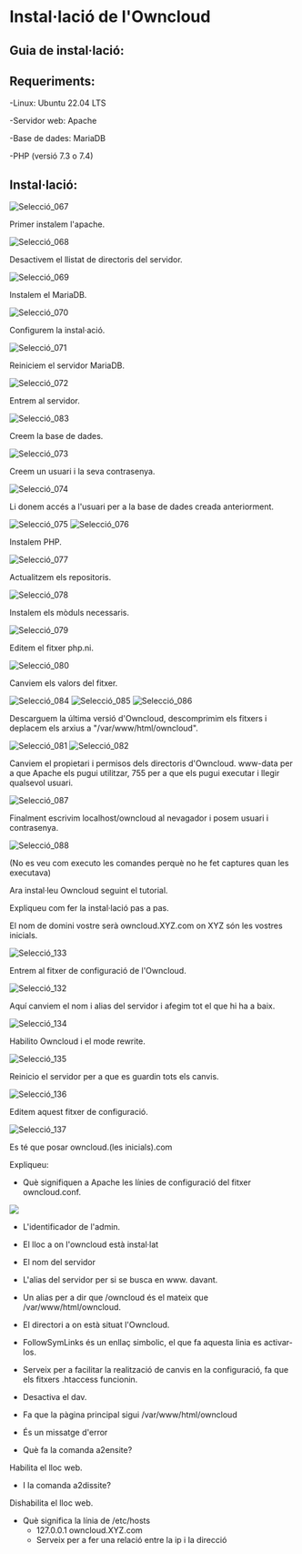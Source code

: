 # Instal·lació de l'Owncloud
## Guia de instal·lació:
## Requeriments:
-Linux: Ubuntu 22.04 LTS

-Servidor web: Apache

-Base de dades: MariaDB

-PHP (versió 7.3 o 7.4)

## Instal·lació:

![Selecció_067](https://user-images.githubusercontent.com/114162327/193092486-3b7aa5b8-735c-4afa-b0e8-9904a4b0b74a.png)

Primer instalem l'apache.

![Selecció_068](https://user-images.githubusercontent.com/114162327/193092595-e13864b5-ce03-42c2-8f5c-b7b50b4a5678.png)

Desactivem el llistat de directoris del servidor.

![Selecció_069](https://user-images.githubusercontent.com/114162327/193092760-799815e1-ead0-4771-869a-1cebf74e68b9.png)

Instalem el MariaDB.

![Selecció_070](https://user-images.githubusercontent.com/114162327/193092849-b1903eff-47c0-4020-9bd9-1e4a4aa10ec7.png)

Configurem la instal·ació.

![Selecció_071](https://user-images.githubusercontent.com/114162327/193095580-59385ecf-ba85-4e1b-b70a-ba452498e16c.png)

Reiniciem el servidor MariaDB.

![Selecció_072](https://user-images.githubusercontent.com/114162327/193095985-ade702c2-ee12-473b-83b2-537aa9ab6023.png)

Entrem al servidor.

![Selecció_083](https://user-images.githubusercontent.com/114162327/193096933-8ab075fd-ab2a-4287-9902-fbc23e23651b.png)

Creem la base de dades.

![Selecció_073](https://user-images.githubusercontent.com/114162327/193096185-d4e79df6-600b-4e1a-904f-8a33b317d4f2.png)

Creem un usuari i la seva contrasenya.

![Selecció_074](https://user-images.githubusercontent.com/114162327/193097755-d9253679-0761-46fe-9909-683cf75b30c3.png)

Li donem accés a l'usuari per a la base de dades creada anteriorment.

![Selecció_075](https://user-images.githubusercontent.com/114162327/193098407-e9dd7408-cc89-4d89-ae42-43097d75a509.png)
![Selecció_076](https://user-images.githubusercontent.com/114162327/193098438-68bf165c-c39c-4c00-a62e-01d210cddda8.png)

Instalem PHP.

![Selecció_077](https://user-images.githubusercontent.com/114162327/193098849-764bbaa2-6a56-4819-8bcf-1c6439cb64c2.png)

Actualitzem els repositoris.

![Selecció_078](https://user-images.githubusercontent.com/114162327/193099018-15f6a0cd-f2f0-4e97-b9c6-fdaa6c46a2a0.png)

Instalem els mòduls necessaris.

![Selecció_079](https://user-images.githubusercontent.com/114162327/193099308-64b91c9c-00d1-4132-a37d-cf17aecf66a3.png)

Editem el fitxer php.ni.

![Selecció_080](https://user-images.githubusercontent.com/114162327/193099557-caccf031-ee04-421b-89d3-e97c21980418.png)

Canviem els valors del fitxer.

![Selecció_084](https://user-images.githubusercontent.com/114162327/193101556-ef13b44c-8474-41d3-891c-47615c3357ca.png)
![Selecció_085](https://user-images.githubusercontent.com/114162327/193101653-8d9a182f-3d25-4c8d-b2f3-91007fa4e459.png)
![Selecció_086](https://user-images.githubusercontent.com/114162327/193101690-0387e087-a01c-421f-a49e-30df4e0e3674.png)

Descarguem la última versió d'Owncloud, descomprimim els fitxers i deplacem els arxius a "/var/www/html/owncloud".

![Selecció_081](https://user-images.githubusercontent.com/114162327/193103327-6adfe8d4-b2fe-4b36-b9a8-a0a9700b4275.png)
![Selecció_082](https://user-images.githubusercontent.com/114162327/193103348-b9fd402c-80bd-446a-89ea-fc7f1afde21e.png)

Canviem el propietari i permisos dels directoris d'Owncloud. www-data per a que Apache els pugui utilitzar, 755 per a que els pugui executar i llegir qualsevol usuari.

![Selecció_087](https://user-images.githubusercontent.com/114162327/193104637-564984ef-ceea-4997-ac55-159d42d68843.png)

Finalment escrivim localhost/owncloud al nevagador i posem usuari i contrasenya.

![Selecció_088](https://user-images.githubusercontent.com/114162327/193105137-381daa86-5664-401e-a14d-a8218e3f218b.png)

(No es veu com executo les comandes perquè no he fet captures quan les executava)

Ara instal·leu Owncloud seguint el tutorial.

Expliqueu com fer la instal·lació pas a pas.

El nom de domini vostre serà owncloud.XYZ.com on XYZ són les vostres inicials.

![Selecció_133](https://user-images.githubusercontent.com/114162327/195667029-5ba298ea-7a87-4b84-bc53-06aa436540b8.png)

Entrem al fitxer de configuració de l'Owncloud.

![Selecció_132](https://user-images.githubusercontent.com/114162327/195667601-de229981-a981-4a51-bcb1-c0a4210de16a.png)

Aquí canviem el nom i alias del servidor i afegim tot el que hi ha a baix.

![Selecció_134](https://user-images.githubusercontent.com/114162327/195668697-0b0fc215-8619-4636-bc0d-8c886b96942b.png)

Habilito Owncloud i el mode rewrite.

![Selecció_135](https://user-images.githubusercontent.com/114162327/195668809-3a807a71-97e5-473e-995a-ac51d2446eba.png)

Reinicio el servidor per a que es guardin tots els canvis.

![Selecció_136](https://user-images.githubusercontent.com/114162327/195668908-33e7118b-0567-482d-90c3-a9c16e1202eb.png)

Editem aquest fitxer de configuració.

![Selecció_137](https://user-images.githubusercontent.com/114162327/195669017-ea0381ee-cb96-443f-85bd-30a1893858e1.png)

Es té que posar owncloud.(les inicials).com

Expliqueu:

- Què signifiquen a Apache les línies de configuració del fitxer owncloud.conf.

![](https://dungeonofbits.com/images/owncloud1.jpg)

- L'identificador de l'admin.
- El lloc a on l'owncloud està instal·lat
- El nom del servidor
- L'alias del servidor per si se busca en www. davant.
- Un alias per a dir que /owncloud és el mateix que /var/www/html/owncloud.
- El directori a on està situat l'Owncloud.
- FollowSymLinks és un enllaç simbolic, el que fa aquesta linia es activar-los.
- Serveix per a facilitar la realització de canvis en la configuració, fa que els fitxers .htaccess funcionin.
- Desactiva el dav.
- Fa que la pàgina principal sigui /var/www/html/owncloud
- És un missatge d'error

- Què fa la comanda a2ensite?

Habilita el lloc web.

- I la comanda a2dissite?

Dishabilita el lloc web.

- Què significa la línia de /etc/hosts 
  - 127.0.0.1 owncloud.XYZ.com
  - Serveix per a fer una relació entre la ip i la direcció
